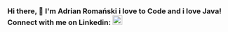 ### Hi there, 👋 I'm Adrian Romański i love to Code and i love Java! Connect with me on Linkedin: [<img alt="AdrianRomanski | LinkedIn" width="22px" src="https://cdn.jsdelivr.net/npm/simple-icons@v3/icons/linkedin.svg" />](https://www.linkedin.com/in/adrianromanski/)  



